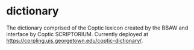 # dictionary
The dictionary comprised of the Coptic lexicon created by the BBAW and interface by Coptic SCRIPTORIUM.  Currently deployed at https://corpling.uis.georgetown.edu/coptic-dictionary/.
